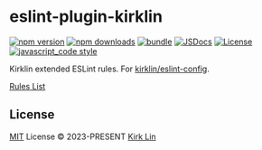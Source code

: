 # eslint-plugin-kirklin

[![npm version][npm-version-src]][npm-version-href]
[![npm downloads][npm-downloads-src]][npm-downloads-href]
[![bundle][bundle-src]][bundle-href]
[![JSDocs][jsdocs-src]][jsdocs-href]
[![License][license-src]][license-href]
[![javascript_code style][code-style-image]][code-style-url]

Kirklin extended ESLint rules. For [kirklin/eslint-config](https://github.com/kirklin/eslint-config).

[Rules List](./src/rules)

## License

[MIT](./LICENSE) License &copy; 2023-PRESENT [Kirk Lin](https://github.com/kirklin)

<!-- Badges -->

[npm-version-src]: https://img.shields.io/npm/v/eslint-plugin-kirklin?style=flat&colorA=080f12&colorB=3491fa
[npm-version-href]: https://npmjs.com/package/eslint-plugin-kirklin
[npm-downloads-src]: https://img.shields.io/npm/dm/eslint-plugin-kirklin?style=flat&colorA=080f12&colorB=3491fa
[npm-downloads-href]: https://npmjs.com/package/eslint-plugin-kirklin
[bundle-src]: https://img.shields.io/bundlephobia/minzip/eslint-plugin-kirklin?style=flat&colorA=080f12&colorB=3491fa&label=minzip
[bundle-href]: https://bundlephobia.com/result?p=eslint-plugin-kirklin
[license-src]: https://img.shields.io/github/license/kirklin/eslint-plugin-kirklin.svg?style=flat&colorA=080f12&colorB=3491fa
[license-href]: https://github.com/kirklin/eslint-plugin-kirklin/blob/main/LICENSE
[jsdocs-src]: https://img.shields.io/badge/jsdocs-reference-080f12?style=flat&colorA=080f12&colorB=3491fa
[jsdocs-href]: https://www.jsdocs.io/package/eslint-plugin-kirklin
[code-style-image]: https://img.shields.io/badge/code__style-%40kirklin%2Feslint--config-3491fa?style=flat&colorA=080f12&colorB=3491fa
[code-style-url]: https://github.com/kirklin/eslint-config/
